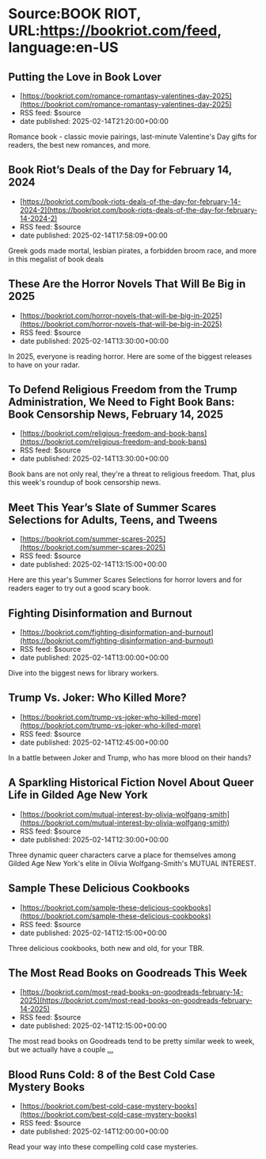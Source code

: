 # Source:BOOK RIOT, URL:https://bookriot.com/feed, language:en-US

## Putting the Love in Book Lover
 - [https://bookriot.com/romance-romantasy-valentines-day-2025](https://bookriot.com/romance-romantasy-valentines-day-2025)
 - RSS feed: $source
 - date published: 2025-02-14T21:20:00+00:00

Romance book - classic movie pairings, last-minute Valentine's Day gifts for readers,  the best new romances, and more.

## Book Riot’s Deals of the Day for February 14, 2024
 - [https://bookriot.com/book-riots-deals-of-the-day-for-february-14-2024-2](https://bookriot.com/book-riots-deals-of-the-day-for-february-14-2024-2)
 - RSS feed: $source
 - date published: 2025-02-14T17:58:09+00:00

Greek gods made mortal, lesbian pirates, a forbidden broom race, and more in this megalist of book deals

## These Are the Horror Novels That Will Be Big in 2025
 - [https://bookriot.com/horror-novels-that-will-be-big-in-2025](https://bookriot.com/horror-novels-that-will-be-big-in-2025)
 - RSS feed: $source
 - date published: 2025-02-14T13:30:00+00:00

In 2025, everyone is reading horror. Here are some of the biggest releases to have on your radar.

## To Defend Religious Freedom from the Trump Administration, We Need to Fight Book Bans: Book Censorship News, February 14, 2025
 - [https://bookriot.com/religious-freedom-and-book-bans](https://bookriot.com/religious-freedom-and-book-bans)
 - RSS feed: $source
 - date published: 2025-02-14T13:30:00+00:00

Book bans are not only real, they're a threat to religious freedom. That, plus this week's roundup of book censorship news.

## Meet This Year’s Slate of Summer Scares Selections for Adults, Teens, and Tweens
 - [https://bookriot.com/summer-scares-2025](https://bookriot.com/summer-scares-2025)
 - RSS feed: $source
 - date published: 2025-02-14T13:15:00+00:00

Here are this year's Summer Scares Selections for horror lovers and for readers eager to try out a good scary book.

## Fighting Disinformation and Burnout
 - [https://bookriot.com/fighting-disinformation-and-burnout](https://bookriot.com/fighting-disinformation-and-burnout)
 - RSS feed: $source
 - date published: 2025-02-14T13:00:00+00:00

Dive into the biggest news for library workers.

## Trump Vs. Joker: Who Killed More?
 - [https://bookriot.com/trump-vs-joker-who-killed-more](https://bookriot.com/trump-vs-joker-who-killed-more)
 - RSS feed: $source
 - date published: 2025-02-14T12:45:00+00:00

In a battle between Joker and Trump, who has more blood on their hands?

## A Sparkling Historical Fiction Novel About Queer Life in Gilded Age New York
 - [https://bookriot.com/mutual-interest-by-olivia-wolfgang-smith](https://bookriot.com/mutual-interest-by-olivia-wolfgang-smith)
 - RSS feed: $source
 - date published: 2025-02-14T12:30:00+00:00

Three dynamic queer characters carve a place for themselves among Gilded Age New York's elite in Olivia Wolfgang-Smith's MUTUAL INTEREST.

## Sample These Delicious Cookbooks
 - [https://bookriot.com/sample-these-delicious-cookbooks](https://bookriot.com/sample-these-delicious-cookbooks)
 - RSS feed: $source
 - date published: 2025-02-14T12:15:00+00:00

Three delicious cookbooks, both new and old, for your TBR.

## The Most Read Books on Goodreads This Week
 - [https://bookriot.com/most-read-books-on-goodreads-february-14-2025](https://bookriot.com/most-read-books-on-goodreads-february-14-2025)
 - RSS feed: $source
 - date published: 2025-02-14T12:15:00+00:00

The most read books on Goodreads tend to be pretty similar week to week, but we actually have a couple <a class="read-more" href="https://bookriot.com/most-read-books-on-goodreads-february-14-2025/">...</a>

## Blood Runs Cold: 8 of the Best Cold Case Mystery Books
 - [https://bookriot.com/best-cold-case-mystery-books](https://bookriot.com/best-cold-case-mystery-books)
 - RSS feed: $source
 - date published: 2025-02-14T12:00:00+00:00

Read your way into these compelling cold case mysteries.

